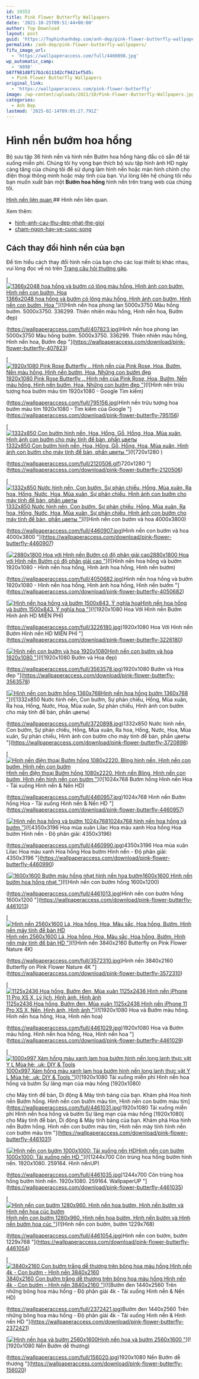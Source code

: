 ```yaml
---
id: 19353
title: Pink Flower Butterfly Wallpapers
date: '2021-10-25T09:51:44+00:00'
author: Top Download
layout: post
guid: 'https://Tophinhanhdep.com/anh-dep/pink-flower-butterfly-wallpapers/'
permalink: /anh-dep/pink-flower-butterfly-wallpapers/
fifu_image_url:
  - 'https://wallpaperaccess.com/full/4460898.jpg'
wp_automatic_camp:
  - '8098'
b87f981d8f17b1c6113d2cf9421ef5d5:
  - Pink Flower Butterfly Wallpapers
original_link:
  - 'https://wallpaperaccess.com/pink-flower-butterfly'
image: /wp-content/uploads/2021/10/Pink-Flower-Butterfly-Wallpapers.jpg
categories:
  - Ảnh Đẹp
lastmod: '2025-02-14T09:05:27.791Z'
---
```

# Hình nền bướm hoa hồng

Bộ sưu tập 36 hình nền và hình nền Bướm hoa hồng hàng đầu có sẵn để tải xuống miễn phí. Chúng tôi hy vọng bạn thích bộ sưu tập hình ảnh HD ngày càng tăng của chúng tôi để sử dụng làm hình nền hoặc màn hình chính cho điện thoại thông minh hoặc máy tính của bạn. Vui lòng liên hệ chúng tôi nếu bạn muốn xuất bản một **Bướm hoa hồng** hình nền trên trang web của chúng tôi.

[Hình nền liên quan ](#related) ## Hình nền liên quan.

   
 Xem thêm:

   
- [hinh-anh-cau-thu-dep-nhat-the-gioi](https://tophinhanhdep.com/anh-dep/hinh-anh-cau-thu-dep-nhat-the-gioi/)
- [cham-ngon-hay-ve-cuoc-song](https://tophinhanhdep.com/nhung-cau-noi-hay/cham-ngon-hay-ve-cuoc-song/)

## Cách thay đổi hình nền của bạn

Để tìm hiểu cách thay đổi hình nền của bạn cho các loại thiết bị khác nhau, vui lòng đọc về nó trên [Trang câu hỏi thường gặp](https://tophinhanhdep.com/faq/).

  
[[![1366x2048 hoa hồng và bướm có lông màu hồng.  Hình ảnh con bướm, Hình nền con bướm, Hoa](https://wallpaperaccess.com/full/4460898.jpg)1366x2048 hoa hồng và bướm có lông màu hồng. Hình ảnh con bướm, Hình nền con bướm, Hoa "](https://wallpaperaccess.com/download/pink-flower-butterfly-4460898)](![Hình nền hoa phong lan 5000x3750 Màu hồng bướm.  5000x3750.  336299. Thiên nhiên màu hồng, Hình nền hoa, Bướm đẹp)

(https://wallpaperaccess.com/full/407823.jpg)Hình nền hoa phong lan 5000x3750 Màu hồng bướm. 5000x3750. 336299. Thiên nhiên màu hồng, Hình nền hoa, Bướm đẹp "](https://wallpaperaccess.com/download/pink-flower-butterfly-407823)

[[![1920x1080 Pink Rose Butterfly .. Hình nền của Pink Rose, Hoa, Bướm, Nền màu hồng.  Hình nền bướm, Hoa, Những con bướm đẹp](https://wallpaperaccess.com/full/1440763.jpg)1920x1080 Pink Rose Butterfly .. Hình nền của Pink Rose, Hoa, Bướm, Nền màu hồng. Hình nền bướm, Hoa, Những con bướm đẹp "](https://wallpaperaccess.com/download/pink-flower-butterfly-1440763)](![Hình nền trừu tượng hoa bướm màu tím 1920x1080 - Google Tìm kiếm)

(https://wallpaperaccess.com/full/795156.jpg)Hình nền trừu tượng hoa bướm màu tím 1920x1080 - Tìm kiếm của Google "](https://wallpaperaccess.com/download/pink-flower-butterfly-795156)

[[![1332x850 Con bướm hình nền, Hoa, Hồng, Gỗ, Hồng, Hoa, Mùa xuân, Hình ảnh con bướm cho máy tính để bàn, phần цветы](https://wallpaperaccess.com/full/2120609.jpg)1332x850 Con bướm hình nền, Hoa, Hồng, Gỗ, Hồng, Hoa, Mùa xuân, Hình ảnh con bướm cho máy tính để bàn, phần цветы "](https://wallpaperaccess.com/download/pink-flower-butterfly-2120609)](![720x1280 )

(https://wallpaperaccess.com/full/2120506.gif)720x1280 "](https://wallpaperaccess.com/download/pink-flower-butterfly-2120506)

[[![1332x850 Nước hình nền, Con bướm, Sự phản chiếu, Hồng, Mùa xuân, Ra hoa, Hồng, Nước, Hoa, Mùa xuân, Sự phản chiếu, Hình ảnh con bướm cho máy tính để bàn, phần цветы](https://wallpaperaccess.com/full/3172543.jpg)1332x850 Nước hình nền, Con bướm, Sự phản chiếu, Hồng, Mùa xuân, Ra hoa, Hồng, Nước, Hoa, Mùa xuân, Sự phản chiếu, Hình ảnh con bướm cho máy tính để bàn, phần цветы "](https://wallpaperaccess.com/download/pink-flower-butterfly-3172543)](![Hình nền con bướm và hoa 4000x3800)

(https://wallpaperaccess.com/full/4460907.jpg)Hình nền con bướm và hoa 4000x3800 "](https://wallpaperaccess.com/download/pink-flower-butterfly-4460907)

[[![2880x1800 Hoa với Hình nền Bướm có độ phân giải cao](https://wallpaperaccess.com/full/4460913.jpg)2880x1800 Hoa với Hình nền Bướm có độ phân giải cao "](https://wallpaperaccess.com/download/pink-flower-butterfly-4460913)](![Hình nền hoa hồng và bướm 1920x1080 - Hình nền hoa hồng, Hình ảnh hoa hồng, Hình nền bướm)

(https://wallpaperaccess.com/full/4050682.jpg)Hình nền hoa hồng và bướm 1920x1080 - Hình nền hoa hồng, Hình ảnh hoa hồng, Hình nền bướm "](https://wallpaperaccess.com/download/pink-flower-butterfly-4050682)

[[![Hình nền hoa hồng và bướm 1500x843.  Ý nghĩa hoa](https://wallpaperaccess.com/full/4460919.jpg)Hình nền hoa hồng và bướm 1500x843. Ý nghĩa hoa "](https://wallpaperaccess.com/download/pink-flower-butterfly-4460919)](![1920x1080 Hoa Với Hình nền Bướm Hình ảnh HD MIỄN PHÍ)

(https://wallpaperaccess.com/full/3226180.jpg)1920x1080 Hoa Với Hình nền Bướm Hình nền HD MIỄN PHÍ "](https://wallpaperaccess.com/download/pink-flower-butterfly-3226180)

[[![Hình nền con bướm và hoa 1920x1080](https://wallpaperaccess.com/full/4460928.jpg)Hình nền con bướm và hoa 1920x1080 "](https://wallpaperaccess.com/download/pink-flower-butterfly-4460928)](![1920x1080 Bướm và Hoa đẹp)

(https://wallpaperaccess.com/full/3563578.jpg)1920x1080 Bướm và Hoa đẹp "](https://wallpaperaccess.com/download/pink-flower-butterfly-3563578)

[[![Hình nền con bướm hồng 1360x768](https://wallpaperaccess.com/full/4460940.jpg)Hình nền hoa hồng bướm 1360x768 "](https://wallpaperaccess.com/download/pink-flower-butterfly-4460940)](![1332x850 Nước hình nền, Con bướm, Sự phản chiếu, Hồng, Mùa xuân, Ra hoa, Hồng, Nước, Hoa, Mùa xuân, Sự phản chiếu, Hình ảnh con bướm cho máy tính để bàn, phần цветы)

(https://wallpaperaccess.com/full/3720898.jpg)1332x850 Nước hình nền, Con bướm, Sự phản chiếu, Hồng, Mùa xuân, Ra hoa, Hồng, Nước, Hoa, Mùa xuân, Sự phản chiếu, Hình ảnh con bướm cho máy tính để bàn, phần цветы "](https://wallpaperaccess.com/download/pink-flower-butterfly-3720898)

[[![Hình nền điện thoại Bướm hồng 1080x2220.  Bling hình nền, Hình nền con bướm, Hình nền con bướm](https://wallpaperaccess.com/full/3916475.jpg)Hình nền điện thoại Bướm hồng 1080x2220. Hình nền Bling, Hình nền con bướm, Hình nền hình nền con bướm "](https://wallpaperaccess.com/download/pink-flower-butterfly-3916475)](![1024x768 Bướm hồng Hình nền Hoa - Tải xuống Hình nền & Nền HD)

(https://wallpaperaccess.com/full/4460957.jpg)1024x768 Hình nền Bướm hồng Hoa - Tải xuống Hình nền &amp; Nền HD "](https://wallpaperaccess.com/download/pink-flower-butterfly-4460957)

[[![Hình nền hoa hồng và bướm 1024x768](https://wallpaperaccess.com/full/4460959.jpg)1024x768 hình nền hoa hồng và bướm "](https://wallpaperaccess.com/download/pink-flower-butterfly-4460959)](![4350x3196 Hoa mùa xuân Lilac Hoa màu xanh Hoa hồng Hoa bướm Hình nền - Độ phân giải: 4350x3196)

(https://wallpaperaccess.com/full/4460990.jpg)4350x3196 Hoa mùa xuân Lilac Hoa màu xanh Hoa hồng Hoa bướm Hình nền - Độ phân giải: 4350x3196 "](https://wallpaperaccess.com/download/pink-flower-butterfly-4460990)

[[![1600x1600 Bướm màu hồng nhạt hình nền hoa bướm](https://wallpaperaccess.com/full/4461003.jpg)1600x1600 Hình nền bướm hoa hồng nhạt "](https://wallpaperaccess.com/download/pink-flower-butterfly-4461003)](![Hình nền con bướm hồng 1600x1200)

(https://wallpaperaccess.com/full/4461013.jpg)Hình nền con bướm hồng 1600x1200 "](https://wallpaperaccess.com/download/pink-flower-butterfly-4461013)

[[![Hình nền 2560x1600 Lá, Hoa hồng, Hoa, Màu sắc, Hoa hồng, Bướm.  Hình nền máy tính để bàn HD](https://wallpaperaccess.com/full/4461020.jpg)Hình nền 2560x1600 Lá, Hoa hồng, Hoa, Màu sắc, Hoa hồng, Bướm. Hình nền máy tính để bàn HD "](https://wallpaperaccess.com/download/pink-flower-butterfly-4461020)](![Hình nền 3840x2160 Butterfly on Pink Flower Nature 4K)

(https://wallpaperaccess.com/full/3572310.jpg)Hình nền 3840x2160 Butterfly on Pink Flower Nature 4K "](https://wallpaperaccess.com/download/pink-flower-butterfly-3572310)

[[![1125x2436 Hoa hồng, Bướm đen, Mùa xuân 1125x2436 Hình nền iPhone 11 Pro XS X, Lý lịch, Hình ảnh, Hình ảnh](https://wallpaperaccess.com/full/1440686.jpg)1125x2436 Hoa hồng, Bướm đen, Mùa xuân 1125x2436 Hình nền iPhone 11 Pro XS X, Nền, Hình ảnh, Hình ảnh "](https://wallpaperaccess.com/download/pink-flower-butterfly-1440686)](![1920x1080 Hoa và Bướm màu hồng.  Hình nền hoa hồng, Hoa, Hình nền hoa)

(https://wallpaperaccess.com/full/4461029.jpg)1920x1080 Hoa và Bướm màu hồng. Hình nền hoa hồng, Hoa, Hình nền hoa "](https://wallpaperaccess.com/download/pink-flower-butterfly-4461029)

[[![1000x997 Xám hồng màu xanh lam hoa bướm hình nền long lanh thực vật Y L Mùa hè: .uk: DIY & Tools](https://wallpaperaccess.com/full/3930500.jpg)1000x997 Xám hồng màu xanh lam hoa bướm hình nền long lanh thực vật Y L Mùa hè: .uk: DIY &amp; Tools "](https://wallpaperaccess.com/download/pink-flower-butterfly-3930500)](![1920x1080 Tải xuống miễn phí Hình nền hoa hồng và bướm Sự lãng mạn của màu hồng [1920x1080)

 cho Máy tính để bàn, Di động & Máy tính bảng của bạn.  Khám phá Hoa hình nền Bướm hồng.  Hình nền con bướm màu tím, Hình nền con bướm màu tím](https://wallpaperaccess.com/full/4461031.jpg)1920x1080 Tải xuống miễn phí Hình nền hoa hồng và bướm Sự lãng mạn của màu hồng \[1920x1080\] cho Máy tính để bàn, Di động &amp; Máy tính bảng của bạn. Khám phá Hoa hình nền Bướm hồng. Hình nền con bướm màu tím, Hình nền máy tính hình nền con bướm màu tím "](https://wallpaperaccess.com/download/pink-flower-butterfly-4461031)

[[![Hình nền con bướm 1000x1000: Tải xuống nền HD](https://wallpaperaccess.com/full/4461034.jpg)Hình nền con bướm 1000x1000: Tải xuống nền HD "](https://wallpaperaccess.com/download/pink-flower-butterfly-4461034)](![1244x700 Côn trùng hoa hồng bướm hình nền.  1920x1080.  259164. Hình nềnUP)

(https://wallpaperaccess.com/full/4461035.jpg)1244x700 Côn trùng hoa hồng bướm hình nền. 1920x1080. 259164. WallpaperUP "](https://wallpaperaccess.com/download/pink-flower-butterfly-4461035)

[[![Hình nền con bướm 1280x960.  Hình nền hoa bướm, Hình nền bướm và Hình nền hoa cúc bướm](https://wallpaperaccess.com/full/4461040.jpg)Hình nền con bướm 1280x960. Hình nền hoa bướm, Hình nền bướm và Hình nền bướm hoa cúc "](https://wallpaperaccess.com/download/pink-flower-butterfly-4461040)](![Hình nền con bướm, bướm 1229x768)

(https://wallpaperaccess.com/full/4461054.jpg)Hình nền con bướm, bướm 1229x768 "](https://wallpaperaccess.com/download/pink-flower-butterfly-4461054)

[[![3840x2160 Con bướm trắng dễ thương trên bông hoa màu hồng Hình nền 4k - Con bướm - Hình nền 3840x2160](https://wallpaperaccess.com/full/4461137.jpg)3840x2160 Con bướm trắng dễ thương trên bông hoa màu hồng Hình nền 4k - Con bướm - Hình nền 3840x2160 "](https://wallpaperaccess.com/download/pink-flower-butterfly-4461137)](![Bướm đen 1440x2560 Trên những bông hoa màu hồng - Độ phân giải 4k - Tải xuống Hình nền & Nền HD)

(https://wallpaperaccess.com/full/2372421.jpg)Bướm đen 1440x2560 Trên những bông hoa màu hồng - Độ phân giải 4k - Tải xuống Hình nền &amp; Hình nền HD "](https://wallpaperaccess.com/download/pink-flower-butterfly-2372421)

[[![Hình nền hoa và bướm 2560x1600](https://wallpaperaccess.com/full/4461140.jpg)Hình nền hoa và bướm 2560x1600 "](https://wallpaperaccess.com/download/pink-flower-butterfly-4461140)](![1920x1080 Nền Bướm dễ thương)

(https://wallpaperaccess.com/full/156020.jpg)1920x1080 Nền Bướm dễ thương "](https://wallpaperaccess.com/download/pink-flower-butterfly-156020)
